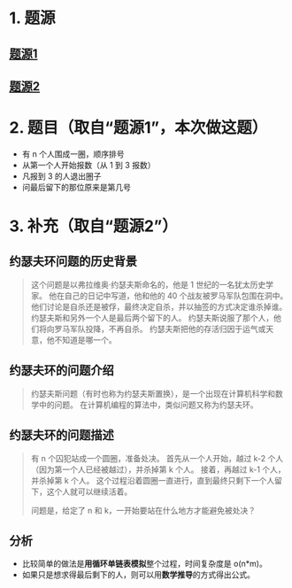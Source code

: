 # 1. 题源

## [题源1](https://fishc.com.cn/thread-85033-1-1.html)

## [题源2](https://fishc.com.cn/thread-81150-1-1.html)


# 2. 题目（取自“题源1”，本次做这题）

- 有 n 个人围成一圈，顺序排号
- 从第一个人开始报数（从 1 到 3 报数）
- 凡报到 3 的人退出圈子
- 问最后留下的那位原来是第几号


# 3. 补充（取自“题源2”）

## 约瑟夫环问题的历史背景

> 这个问题是以弗拉维奥·约瑟夫斯命名的，他是 1 世纪的一名犹太历史学家。
> 他在自己的日记中写道，他和他的 40 个战友被罗马军队包围在洞中。
> 他们讨论是自杀还是被俘，最终决定自杀，并以抽签的方式决定谁杀掉谁。
> 约瑟夫斯和另外一个人是最后两个留下的人。
> 约瑟夫斯说服了那个人，他们将向罗马军队投降，不再自杀。
> 约瑟夫斯把他的存活归因于运气或天意，他不知道是哪一个。

## 约瑟夫环的问题介绍

> 约瑟夫斯问题（有时也称为约瑟夫斯置换），是一个出现在计算机科学和数学中的问题。
> 在计算机编程的算法中，类似问题又称为约瑟夫环。

## 约瑟夫环的问题描述

> 有 n 个囚犯站成一个圆圈，准备处决。
> 首先从一个人开始，越过 k-2 个人（因为第一个人已经被越过），并杀掉第 k 个人。
> 接着，再越过 k-1 个人，并杀掉第 k 个人。
> 这个过程沿着圆圈一直进行，直到最终只剩下一个人留下，这个人就可以继续活着。
>
> 问题是，给定了 n 和 k，一开始要站在什么地方才能避免被处决？

## 分析

- 比较简单的做法是**用循环单链表模拟**整个过程，时间复杂度是 o(n*m)。
- 如果只是想求得最后剩下的人，则可以用**数学推导**的方式得出公式。

